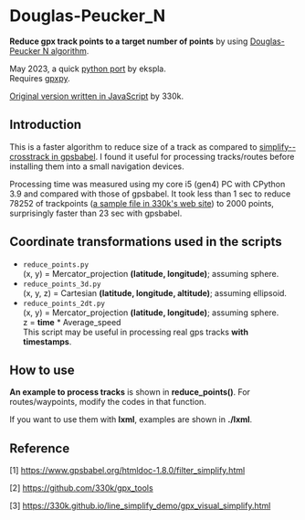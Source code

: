 # Douglas-Peucker_N

**Reduce gpx track points to a target number of points** by using [Douglas-Peucker N algorithm](https://psimpl.sourceforge.net/douglas-peucker.html).  

May 2023, a quick [python port](https://github.com/ekspla/Douglas-Peucker_N) by ekspla.    
Requires [gpxpy](https://github.com/tkrajina/gpxpy).  

[Original version written in JavaScript](https://github.com/330k/gpx_tools) by 330k.  

## Introduction
This is a faster algorithm to reduce size of a track as compared to [simplify--crosstrack in gpsbabel](https://www.gpsbabel.org/htmldoc-1.8.0/filter_simplify.html). 
I found it useful for processing tracks/routes before installing them into a small navigation devices.

Processing time was measured using my core i5 (gen4) PC with CPython 3.9 and compared with those of gpsbabel.
It took less than 1 sec to reduce 78252 of trackpoints ([a sample file in 330k's web site](https://github.com/330k/gpx_tools)) to 2000 points, surprisingly faster than 23 sec with gpsbabel.

## Coordinate transformations used in the scripts
- `reduce_points.py`  
  (x, y) = Mercator_projection **(latitude, longitude)**; assuming sphere.
- `reduce_points_3d.py`  
  (x, y, z) = Cartesian **(latitude, longitude, altitude)**; assuming ellipsoid.
- `reduce_points_2dt.py`  
  (x, y) = Mercator_projection **(latitude, longitude)**; assuming sphere.  
  z = **time** * Average_speed  
  This script may be useful in processing real gps tracks **with timestamps**.

## How to use
**An example to process tracks** is shown in **reduce_points()**.  For routes/waypoints, modify the codes in that function.

If you want to use them with **lxml**, examples are shown in **./lxml**.

## Reference
[1] https://www.gpsbabel.org/htmldoc-1.8.0/filter_simplify.html

[2] https://github.com/330k/gpx_tools

[3] https://330k.github.io/line_simplify_demo/gpx_visual_simplify.html
